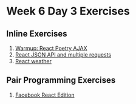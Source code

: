 # Week 6 Day 3 Exercises

## Inline Exercises

1. [Warmup: React Poetry AJAX](http://codepen.io/moose-horizons/pen/bqGGgV)
1. [React JSON API and multiple requests](http://codepen.io/moose-horizons/pen/GrewrQ)
1. [React weather](http://codepen.io/moose-horizons/pen/ggEELv)

## Pair Programming Exercises

1. [Facebook React Edition](facebook-react/)

